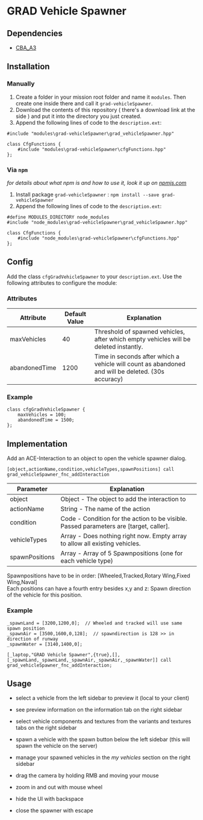# GRAD Vehicle Spawner

## Dependencies
* [CBA_A3](https://github.com/CBATeam/CBA_A3)

## Installation
### Manually
1. Create a folder in your mission root folder and name it `modules`. Then create one inside there and call it `grad-vehicleSpawner`.
2. Download the contents of this repository ( there's a download link at the side ) and put it into the directory you just created.
3. Append the following lines of code to the `description.ext`:

```sqf
#include "modules\grad-vehicleSpawner\grad_vehicleSpawner.hpp"

class CfgFunctions {
    #include "modules\grad-vehicleSpawner\cfgFunctions.hpp"
};
```

### Via `npm`
_for details about what npm is and how to use it, look it up on [npmjs.com](https://www.npmjs.com/)_

1. Install package `grad-vehicleSpawner` : `npm install --save grad-vehicleSpawner`
2. Append the following lines of code to the `description.ext`:

```sqf
#define MODULES_DIRECTORY node_modules
#include "node_modules\grad-vehicleSpawner\grad_vehicleSpawner.hpp"

class CfgFunctions {
    #include "node_modules\grad-vehicleSpawner\cfgFunctions.hpp"
};
```

## Config
Add the class `cfgGradVehicleSpawner` to your `description.ext`. Use the following attributes to configure the module:

### Attributes

Attribute     | Default Value | Explanation
--------------|---------------|-------------------------------------------------------------------------------------
maxVehicles   | 40            | Threshold of spawned vehicles, after which empty vehicles will be deleted instantly.
abandonedTime | 1200          | Time in seconds after which a vehicle will count as abandoned and will be deleted. (30s accuracy)

### Example

```sqf
class cfgGradVehicleSpawner {
    maxVehicles = 100;
    abandonedTime = 1500;
};
```

## Implementation
Add an ACE-Interaction to an object to open the vehicle spawner dialog.

`[object,actionName,condition,vehicleTypes,spawnPositions] call grad_vehicleSpawner_fnc_addInteraction`

Parameter      | Explanation
---------------|---------------------------------------------------------------------------------------
object         | Object - The object to add the interaction to
actionName     | String - The name of the action
condition      | Code - Condition for the action to be visible. Passed parameters are [target, caller].
vehicleTypes   | Array - Does nothing right now. Empty array to allow all existing vehicles.
spawnPositions | Array - Array of 5 Spawnpositions (one for each vehicle type)

Spawnpositions have to be in order: [Wheeled,Tracked,Rotary Wing,Fixed Wing,Naval]  
Each positions can have a fourth entry besides x,y and z: Spawn direction of the vehicle for this position.

### Example

```sqf
_spawnLand = [3200,1200,0];  // Wheeled and tracked will use same spawn position
_spawnAir = [3500,1600,0,128];  // spawndirection is 128 >> in direction of runway
_spawnWater = [3140,1400,0];

[_laptop,"GRAD Vehicle Spawner",{true},[],[_spawnLand,_spawnLand,_spawnAir,_spawnAir,_spawnWater]] call grad_vehicleSpawner_fnc_addInteraction;
```

## Usage

* select a vehicle from the left sidebar to preview it (local to your client)
* see preview information on the information tab on the right sidebar
* select vehicle components and textures from the variants and textures tabs on the right sidebar
* spawn a vehicle with the spawn button below the left sidebar (this will spawn the vehicle on the server)
* manage your spawned vehicles in the *my vehicles* section on the right sidebar

* drag the camera by holding RMB and moving your mouse
* zoom in and out with mouse wheel
* hide the UI with backspace
* close the spawner with escape
